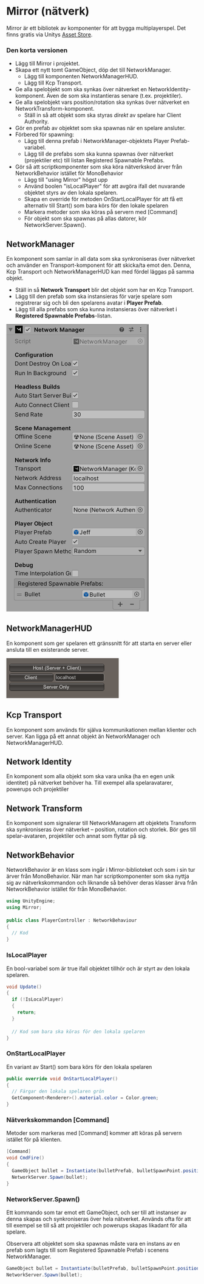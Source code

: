 # Mirror (nätverk)

Mirror är ett bibliotek av komponenter för att bygga multiplayerspel. Det finns gratis via Unitys [Asset Store](../andra-funktioner/asset-store.md).

### Den korta versionen

* Lägg till Mirror i projektet.
* Skapa ett nytt tomt GameObject, döp det till NetworkManager.
  * Lägg till komponenten NetworkManagerHUD.
  * Lägg till Kcp Transport.
* Ge alla spelobjekt som ska synkas över nätverket en NetworkIdentity-komponent. Även de som ska instantieras senare (t.ex. projektiler).
* Ge alla spelobjekt vars position/rotation ska synkas över nätverket en NetworkTransform-komponent.
  * Ställ in så att objekt som ska styras _direkt_ av spelare har Client Authority.
* Gör en prefab av objektet som ska spawnas när en spelare ansluter.
* Förbered för spawning:
  * Lägg till denna prefab i NetworkManager-objektets Player Prefab-variabel.
  * Lägg till de prefabs som ska kunna spawnas över nätverket (projektiler etc) till listan Registered Spawnable Prefabs.
* Gör så att scriptkomponenter som ska köra nätverkskod ärver från NetworkBehavior istället för MonoBehavior
  * Lägg till "using Mirror" högst upp
  * Använd boolen "isLocalPlayer" för att avgöra ifall det nuvarande objektet styrs av den lokala spelaren.
  * Skapa en override för metoden OnStartLocalPlayer för att få ett alternativ till Start() som bara körs för den lokale spelaren
  * Markera metoder som ska köras på servern med \[Command]
  * För objekt som ska spawnas på allas datorer, kör NetworkServer.Spawn().

## NetworkManager

En komponent som samlar in all data som ska synkroniseras över nätverket och använder en Transport-komponent för att skicka/ta emot den. Denna, Kcp Transport och NetworkManagerHUD kan med fördel läggas på samma objekt.

* Ställ in så **Network Transport** blir det objekt som har en Kcp Transport.
* Lägg till den prefab som ska instansieras för varje spelare som registrerar sig och bli den spelarens avatar i **Player Prefab**.
* Lägg till alla prefabs som ska kunna instansieras över nätverket i **Registered Spawnable Prefabs**-listan.

![](<../.gitbook/assets/image (2) (4).png>)

## NetworkManagerHUD

En komponent som ger spelaren ett gränssnitt för att starta en server eller ansluta till en existerande server.

![](<../.gitbook/assets/image (2) (1).png>)

## Kcp Transport

En komponent som används för själva kommunikationen mellan klienter och server. Kan ligga på ett annat objekt än NetworkManager och NetworkManagerHUD.

## Network Identity

En komponent som alla objekt som ska vara unika (ha en egen unik identitet) på nätverket behöver ha. Till exempel alla spelaravatarer, powerups och projektiler

## Network Transform

En komponent som signalerar till NetworkManagern att objektets Transform ska synkroniseras över nätverket – position, rotation och storlek. Bör ges till spelar-avataren, projektiler och annat som flyttar på sig.

## NetworkBehavior

NetworkBehavior är en klass som ingår i Mirror-biblioteket och som i sin tur ärver från MonoBehavior. När man har scriptkomponenter som ska nyttja sig av nätverkskommandon och liknande så behöver deras klasser ärva från NetworkBehavior istället för från MonoBehavior.

```csharp
using UnityEngine;
using Mirror;

public class PlayerController : NetworkBehaviour
{
  // Kod
}
```

### IsLocalPlayer

En bool-variabel som är true ifall objektet tillhör och är styrt av den lokala spelaren.

```csharp
void Update()
{
  if (!IsLocalPlayer)
  {
    return;
  }
  
  // Kod som bara ska köras för den lokala spelaren
}
```

### OnStartLocalPlayer

En variant av Start() som bara körs för den lokala spelaren

```csharp
public override void OnStartLocalPlayer()
{
  // Färgar den lokala spelaren grön
  GetComponent<Renderer>().material.color = Color.green;
}
```

### Nätverkskommandon \[Command]

Metoder som markeras med \[Command] kommer att köras på servern istället för på klienten.

```csharp
[Command]
void CmdFire()
{
  GameObject bullet = Instantiate(bulletPrefab, bulletSpawnPoint.position, bulletSpawnPoint.rotation);
  NetworkServer.Spawn(bullet);
}
```

### NetworkServer.Spawn()

Ett kommando som tar emot ett GameObject, och ser till att instanser av denna skapas och synkroniseras över hela nätverket. Används ofta för att till exempel se till så att projektiler och powerups skapas likadant för alla spelare.

Observera att objektet som ska spawnas måste vara en instans av en prefab som lagts till som Registered Spawnable Prefab i scenens NetworkManager.

```csharp
GameObject bullet = Instantiate(bulletPrefab, bulletSpawnPoint.position, bulletSpawnPoint.rotation);
NetworkServer.Spawn(bullet);
```
